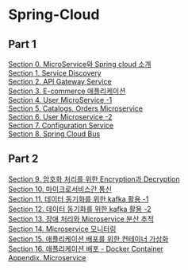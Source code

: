 # Spring-Cloud
 
## Part 1
[Section 0. MicroService와 Spring cloud 소개](./README/00_MicrroServiceAndSpringCloud.md) <br>
[Section 1. Service Discovery](./README/) <br>
[Section 2. API Gateway Service](./README/) <br>
[Section 3. E-commerce 애플리케이션](./README/) <br>
[Section 4. User MicroService -1](./README/) <br>
[Section 5. Catalogs, Orders Microservice](./README/) <br>
[Section 6. User Microservice -2](./README/) <br>
[Section 7. Configuration Service](./README/) <br>
[Section 8. Spring Cloud Bus](./README/) <br>

## Part 2
[Section 9. 암호화 처리를 위한 Encryption과 Decryption](./README/) <br>
[Section 10. 마이크로서비스간 통신](./README/) <br>
[Section 11. 데이터 동기화를 위한 kafka 활용 -1](./README/) <br>
[Section 12. 데이터 동기화를 위한 kafka 활용 -2](./README/) <br>
[Section 13. 장애 처리와 Microservice 분산 추적](./README/) <br>
[Section 14. Microservice 모니터링](./README/) <br>
[Section 15. 애플리케이션 배포를 위한 컨테이너 가상화](./README/) <br>
[Section 16. 애플리케이션 배포 - Docker Container](./README/) <br>
[Appendix. Microservice](./README/) <br>
